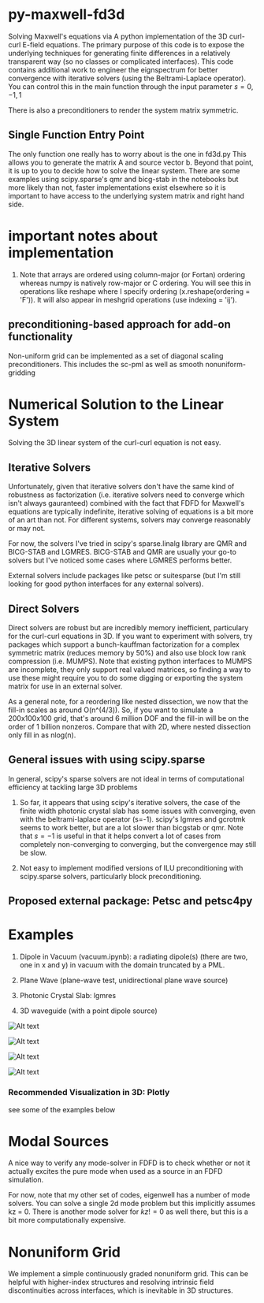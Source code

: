 # py-maxwell-fd3d
Solving Maxwell's equations via A python implementation of the 3D curl-curl E-field equations. The primary purpose of this code is to expose the underlying techniques for generating finite differences in a relatively transparent way (so no classes or complicated interfaces). This code contains additional work to engineer the eignspectrum for better convergence with iterative solvers (using the Beltrami-Laplace operator). You can control this in the main function through the input parameter $s = {0,-1,1}$

There is also a preconditioners to render the system matrix symmetric.

## Single Function Entry Point
The only function one really has to worry about is the one in fd3d.py This allows you to generate the matrix A and source vector b. Beyond that point, it is up to you to decide how to solve the linear system. There are some examples using scipy.sparse's qmr and bicg-stab in the notebooks but more likely than not, faster implementations exist elsewhere so it is important to have access to the underlying system matrix and right hand side. 

# important notes about implementation
1. Note that arrays are ordered using column-major (or Fortan) ordering whereas numpy is natively row-major or C ordering. You will see this in operations like reshape where I specify ordering (x.reshape(ordering = 'F')). It will also appear in meshgrid operations (use indexing = 'ij'). 

## preconditioning-based approach for add-on functionality
Non-uniform grid can be implemented as a set of diagonal scaling preconditioners. This includes the sc-pml as well as smooth nonuniform-gridding


# Numerical Solution to the Linear System
Solving the 3D linear system of the curl-curl equation is not easy. 


## Iterative Solvers
Unfortunately, given that iterative solvers don't have the same kind of robustness as factorization (i.e. iterative solvers need to converge which isn't always gauranteed) combined with the fact that FDFD for Maxwell's equations are typically indefinite, iterative solving of equations is a bit more of an art than not. For different systems, solvers may converge reasonably or may not. 

For now, the solvers I've tried in scipy's sparse.linalg library are QMR and BICG-STAB and LGMRES. BICG-STAB and QMR are usually your go-to solvers but I've noticed some cases where LGMRES performs better.

External solvers include packages like petsc or suitesparse (but I'm still looking for good python interfaces for any external solvers).

## Direct Solvers
Direct solvers are robust but are incredibly memory inefficient, particulary for the curl-curl equations in 3D. If you want to experiment with solvers, try packages which support a bunch-kauffman factorization for a complex symmetric matrix (reduces memory by 50%) and also use block low rank compression (i.e. MUMPS). Note that existing python interfaces to MUMPS are incomplete, they only support real valued matrices, so finding a way to use these might require you to do some digging or exporting the system matrix for use in an external solver.

As a general note, for a reordering like nested dissection, we now that the fill-in scales as around O(n^(4/3)). So, if you want to simulate a 200x100x100 grid, that's around 6 million DOF and the fill-in will be on the order of 1 billion nonzeros. Compare that with 2D, where nested dissection only fill in as nlog(n).

## General issues with using scipy.sparse
In general, scipy's sparse solvers are not ideal in terms of computational efficiency at tackling large 3D problems

1. So far, it appears that using scipy's iterative solvers, the case of the finite width photonic crystal slab has some issues with converging, even with the beltrami-laplace operator (s=-1). scipy's lgmres and gcrotmk seems to work better, but are a lot slower than bicgstab or qmr. Note that $s=-1$ is useful in that it helps convert a lot of cases from completely non-converging to converging, but the convergence may still be slow.

3. Not easy to implement modified versions of ILU preconditioning with scipy.sparse solvers, particularly block preconditioning.

## Proposed external package: Petsc and petsc4py


# Examples

1. Dipole in Vacuum (vacuum.ipynb): a radiating dipole(s) (there are two, one in x and y) in vacuum with the domain truncated by a PML.

2. Plane Wave (plane-wave test, unidirectional plane wave source)

3. Photonic Crystal Slab: lgmres

4. 3D waveguide (with a point dipole source)

![Alt text](./img/vacuum_slices.png?raw=true "Title")

![Alt text](./img/phc_slab_slices.png?raw=true "Title")

![Alt text](./img/cylindrical_waveguide_Ex.png?raw=true "Title")

![Alt text](./img/3d_waveguide_abs_slice.png?raw=true "Title")



### Recommended Visualization in 3D: Plotly
see some of the examples below

# Modal Sources
A nice way to verify any mode-solver in FDFD is to check whether or not it actually excites the pure mode when used as a source in an FDFD simulation.

For now, note that my other set of codes, eigenwell has a number of mode solvers. You can solve a single 2d mode problem but this implicitly assumes kz = 0. There is another mode solver for $kz!=0$ as well there, but this is a bit more computationally expensive.


# Nonuniform Grid
We implement a simple continuously graded nonuniform grid. This can be helpful with higher-index structures and resolving intrinsic field discontinuities across interfaces, which is inevitable in 3D structures.
